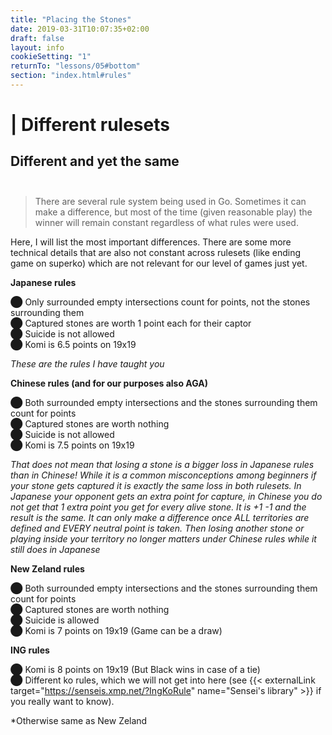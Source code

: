 ```yaml
---
title: "Placing the Stones"
date: 2019-03-31T10:07:35+02:00
draft: false
layout: info
cookieSetting: "1"
returnTo: "lessons/05#bottom"
section: "index.html#rules"
---
```


# | Different rulesets
## Different and yet the same <br><br>

> There are several rule system being used in Go. Sometimes it can make a difference, but most of the time (given reasonable play) the winner will remain constant regardless of what rules were used.

Here, I will list the most important differences. There are some more technical details that are also not constant across rulesets (like ending game on superko) which are not relevant for our level of games just yet.

**Japanese rules**

⬤ Only surrounded empty intersections count for points, not the stones surrounding them<br> 
⬤ Captured stones are worth 1 point each for their captor<br>
⬤ Suicide is not allowed<br>
⬤ Komi is 6.5 points on 19x19<br>

*These are the rules I have taught you*

**Chinese rules (and for our purposes also AGA)**

⬤ Both surrounded empty intersections and the stones surrounding them count for points<br> 
⬤ Captured stones are worth nothing<br>
⬤ Suicide is not allowed<br>
⬤ Komi is 7.5 points on 19x19<br>

*That does not mean that losing a stone is a bigger loss in Japanese rules than in Chinese! While it is a common misconceptions among beginners if your stone gets captured it is exactly the same loss in both rulesets. In Japanese your opponent gets an extra point for capture, in Chinese you do not get that 1 extra point you get for every alive stone. It is +1 -1 and the result is the same. It can only make a difference once ALL territories are defined and EVERY neutral point is taken. Then losing another stone or playing inside your territory no longer matters under Chinese rules while it still does in Japanese*

**New Zeland rules**

⬤ Both surrounded empty intersections and the stones surrounding them count for points<br> 
⬤ Captured stones are worth nothing<br>
⬤ Suicide is allowed<br>
⬤ Komi is 7 points on 19x19 (Game can be a draw)<br>

**ING rules**

⬤ Komi is 8 points on 19x19 (But Black wins in case of a tie)<br>
⬤ Different ko rules, which we will not get into here (see {{< externalLink target="https://senseis.xmp.net/?IngKoRule" name="Sensei's library" >}} if you really want to know).

*Otherwise same as New Zeland